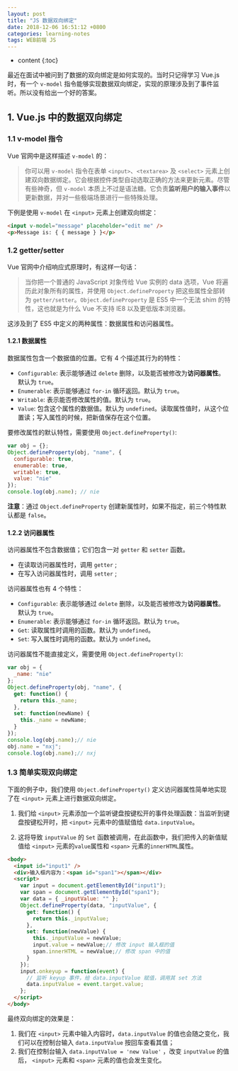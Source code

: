 ```yaml
---
layout: post
title: "JS 数据双向绑定"
date: 2018-12-06 16:51:12 +0800
categories: learning-notes
tags: WEB前端 JS
---
```

* content
{:toc}

最近在面试中被问到了数据的双向绑定是如何实现的。当时只记得学习 Vue.js 时，有一个 `v-model` 指令能够实现数据双向绑定，实现的原理涉及到了事件监听。所以没有给出一个好的答案。

## 1. Vue.js 中的数据双向绑定

### 1.1 v-model 指令

Vue 官网中是这样描述 `v-model` 的：

> 你可以用 `v-model` 指令在表单 `<input>`、`<textarea>` 及 `<select>` 元素上创建双向数据绑定。它会根据控件类型自动选取正确的方法来更新元素。尽管有些神奇，但 `v-model` 本质上不过是语法糖。它负责**监听用户的输入事件**以更新数据，并对一些极端场景进行一些特殊处理。

下例是使用 `v-model` 在 `<input>` 元素上创建双向绑定：

```html
<input v-model="message" placeholder="edit me" />
<p>Message is: { { message } }</p>
```

### 1.2 getter/setter

Vue 官网中介绍响应式原理时，有这样一句话：

> 当你把一个普通的 JavaScript 对象传给 Vue 实例的 data 选项，Vue 将遍历此对象所有的属性，并使用 `Object.defineProperty` 把这些属性全部转为 `getter/setter`。`Object.defineProperty` 是 ES5 中一个无法 shim 的特性，这也就是为什么 Vue 不支持 IE8 以及更低版本浏览器。

这涉及到了 ES5 中定义的两种属性：数据属性和访问器属性。




#### 1.2.1 数据属性

数据属性包含一个数据值的位置。它有 4 个描述其行为的特性：

- `Configurable`: 表示能够通过 `delete` 删除，以及能否被修改为**访问器属性**。默认为 `true`。
- `Enumerable`: 表示能够通过 `for-in` 循环返回。默认为 `true`。
- `Writable`: 表示能否修改属性的值。默认为 `true`。
- `Value`: 包含这个属性的数据值。默认为 `undefined`。读取属性值时，从这个位置读；写入属性的时候，把新值保存在这个位置。

要修改属性的默认特性，需要使用 `Object.defineProperty()`:

```js
var obj = {};
Object.defineProperty(obj, "name", {
  configurable: true,
  enumerable: true,
  writable: true,
  value: "nie"
});
console.log(obj.name); // nie
```
**注意**：通过 `Object.defineProperty` 创建新属性时，如果不指定，前三个特性默认都是 `false`。

#### 1.2.2 访问器属性

访问器属性不包含数据值；它们包含一对 `getter` 和 `setter` 函数。
- 在读取访问器属性时，调用 `getter` ;
- 在写入访问器属性时，调用 `setter` ;

访问器属性也有 4 个特性：

- `Configurable`: 表示能够通过 `delete` 删除，以及能否被修改为**访问器属性**。默认为 `true`。
- `Enumerable`: 表示能够通过 `for-in` 循环返回。默认为 `true`。
- `Get`: 读取属性时调用的函数。默认为 `undefined`。
- `Set`: 写入属性时调用的函数。默认为 `undefined`。

访问器属性不能直接定义，需要使用 `Object.defineProperty()`:
```js
var obj = {
  _name: "nie"
};
Object.defineProperty(obj, "name", {
  get: function() {
    return this._name;
  },
  set: function(newName) {
    this._name = newName;
  }
});
console.log(obj.name);// nie
obj.name = "nxj";
console.log(obj.name);// nxj
```

### 1.3 简单实现双向绑定

下面的例子中，我们使用 `Object.defineProperty()` 定义访问器属性简单地实现了在 `<input>` 元素上进行数据双向绑定。<br>

1. 我们给 `<input>` 元素添加一个监听键盘按键松开的事件处理函数：当监听到键盘按键松开时，把 `<input>` 元素中的值赋值给 `data.inputValue`。<br>

2. 这将导致 `inputValue` 的 `Set` 函数被调用，在此函数中，我们把传入的新值赋值给 `<input>` 元素的`value`属性和 `<span>` 元素的`innerHTML`属性。

```html
<body>
  <input id="input1" /> 
  <div>输入框内容为：<span id="span1"></span></div>
  <script>
    var input = document.getElementById("input1");
    var span = document.getElementById("span1");
    var data = { _inputValue: "" };
    Object.defineProperty(data, "inputValue", {
      get: function() {
        return this._inputValue;
      },
      set: function(newValue) {
        this._inputValue = newValue;
        input.value = newValue;// 修改 input 输入框的值
        span.innerHTML = newValue;// 修改 span 中的值
      }
    });
    input.onkeyup = function(event) {
      // 监听 keyup 事件，给 data.inputValue 赋值，调用其 set 方法
      data.inputValue = event.target.value;
    };
  </script>
</body>
```
最终双向绑定的效果是：
1. 我们在 `<input>` 元素中输入内容时，`data.inputValue` 的值也会随之变化，我们可以在控制台输入 `data.inputValue` 按回车查看其值；
2. 我们在控制台输入 `data.inputValue = 'new Value'` ，改变 `inputValue` 的值后， `<input>` 元素和 `<span>` 元素的值也会发生变化。